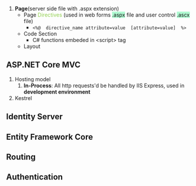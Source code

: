 1. **Page**(server side file with .aspx extension)
	- Page <font color="#92d050">Directives</font> (used in web forms <span style="background:#affad1">.aspx</span> file and user control <span style="background:#affad1">.ascx</span> file)
		- `<%@  directive_name attribute=value  [attribute=value]  %>`
	- Code Section
		- C# functions embeded in \<script> tag
	- Layout


## ASP.NET Core MVC
1. Hosting model
	1. **In-Process**: All http requests'd be handled by IIS Express, used in **development environment**
2. Kestrel


## Identity Server


## Entity Framework Core


## Routing


## Authentication



